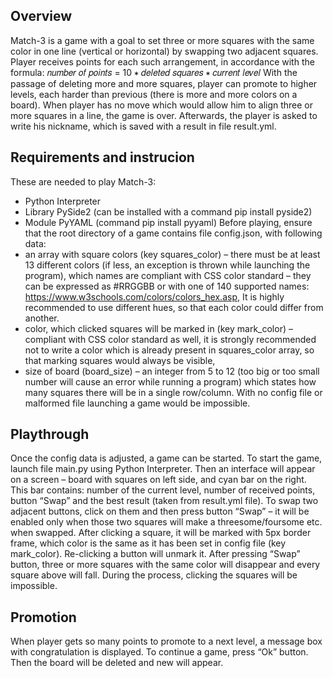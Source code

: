 ## Overview
Match-3 is a game with a goal to set three or more squares with the same color in one line
(vertical or horizontal) by swapping two adjacent squares. Player receives points for each such
arrangement, in accordance with the formula:
𝑛𝑢𝑚𝑏𝑒𝑟 𝑜𝑓 𝑝𝑜𝑖𝑛𝑡𝑠 = 10 ∗ 𝑑𝑒𝑙𝑒𝑡𝑒𝑑 𝑠𝑞𝑢𝑎𝑟𝑒𝑠 ∗ 𝑐𝑢𝑟𝑟𝑒𝑛𝑡 𝑙𝑒𝑣𝑒𝑙
With the passage of deleting more and more squares, player can promote to higher levels,
each harder than previous (there is more and more colors on a board). When player has no
move which would allow him to align three or more squares in a line, the game is over.
Afterwards, the player is asked to write his nickname, which is saved with a result in file
result.yml.

## Requirements and instrucion
These are needed to play Match-3:
- Python Interpreter
- Library PySide2 (can be installed with a command pip install pyside2)
- Module PyYAML (command pip install pyyaml)
Before playing, ensure that the root directory of a game contains file config.json, with
following data:
- an array with square colors (key squares_color) – there must be at least 13 different
colors (if less, an exception is thrown while launching the program), which names are
compliant with CSS color standard – they can be expressed as #RRGGBB or with one of
140 supported names: https://www.w3schools.com/colors/colors_hex.asp,
It is highly recommended to use different hues, so that each color could differ from
another.
- color, which clicked squares will be marked in (key mark_color) – compliant with CSS
color standard as well, it is strongly recommended not to write a color which is already
present in squares_color array, so that marking squares would always be visible,
- size of board (board_size) – an integer from 5 to 12 (too big or too small number will
cause an error while running a program) which states how many squares there will be
in a single row/column.
With no config file or malformed file launching a game would be impossible.

## Playthrough
Once the config data is adjusted, a game can be started. To start the game, launch file main.py
using Python Interpreter. Then an interface will appear on a screen – board with squares on
left side, and cyan bar on the right. This bar contains: number of the current level, number of
received points, button “Swap” and the best result (taken from result.yml file).
To swap two adjacent buttons, click on them and then press button “Swap” – it will be enabled
only when those two squares will make a threesome/foursome etc. when swapped. After
clicking a square, it will be marked with 5px border frame, which color is the same as it has
been set in config file (key mark_color). Re-clicking a button will unmark it.
After pressing “Swap” button, three or more squares with the same color will disappear and
every square above will fall. During the process, clicking the squares will be impossible.

## Promotion
When player gets so many points to promote to a next level, a message box with
congratulation is displayed. To continue a game, press “Ok” button. Then the board will be
deleted and new will appear.